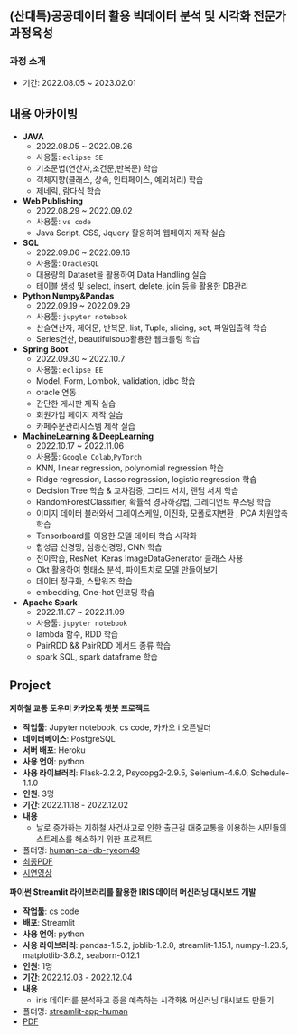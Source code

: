 ## (산대특)공공데이터 활용 빅데이터 분석 및 시각화 전문가 과정육성

### 과정 소개
  - 기간: 2022.08.05 ~ 2023.02.01


## 내용 아카이빙

  - __JAVA__
    - 2022.08.05 ~ 2022.08.26
    - 사용툴: `eclipse SE`
    - 기초문법(연산자,조건문,반복문) 학습
    - 객체지향(클래스, 상속, 인터페이스, 예외처리) 학습
    - 제네릭, 람다식 학습
  - __Web Publishing__
    - 2022.08.29 ~ 2022.09.02
    - 사용툴: `vs code`
    - Java Script, CSS, Jquery 활용하여 웹페이지 제작 실습
  - __SQL__
    - 2022.09.06 ~ 2022.09.16
    - 사용툴: `OracleSQL`
    - 대용량의 Dataset을 활용하여 Data Handling 실습
    - 테이블 생성 및 select, insert, delete, join 등을 활용한 DB관리
  - __Python Numpy&Pandas__
    - 2022.09.19 ~ 2022.09.29
    - 사용툴: `jupyter notebook`
    - 산술연산자, 제어문, 반복문, list, Tuple, slicing, set, 파일입출력 학습
    - Series연산, beautifulsoup활용한 웹크롤링 학습
  - __Spring Boot__
    - 2022.09.30 ~ 2022.10.7
    - 사용툴: `eclipse EE`
    - Model, Form, Lombok, validation, jdbc 학습
    - oracle 연동
    - 간단한 게시판 제작 실습
    - 회원가입 페이지 제작 실습
    - 카페주문관리시스템 제작 실습
  - __MachineLearning & DeepLearning__
    - 2022.10.17 ~ 2022.11.06
    - 사용툴: `Google Colab`,`PyTorch`
    - KNN, linear regression, polynomial regression 학습
    - Ridge regression, Lasso regression, logistic regression 학습
    - Decision Tree 학습 & 교차검증, 그리드 서치, 랜덤 서치 학습
    - RandomForestClassifier, 확률적 경사하강법, 그레디언트 부스팅 학습
    - 이미지 데이터 불러와서 그레이스케일, 이진화, 모폴로지변환 , PCA 차원압축 학습
    - Tensorboard를 이용한 모델 데이터 학습 시각화
    - 합성곱 신경망, 심층신경망, CNN 학습
    - 전이학습, ResNet, Keras ImageDataGenerator 클래스 사용
    - Okt 활용하여 형태소 분석, 파이토치로 모델 만들어보기 
    - 데이터 정규화, 스탑워즈 학습
    - embedding, One-hot 인코딩 학습
  - __Apache Spark__
    - 2022.11.07 ~ 2022.11.09
    - 사용툴: `jupyter notebook`
    - lambda 함수, RDD 학습
    - PairRDD && PairRDD 메서드 종류 학습
    - spark SQL, spark dataframe 학습

## Project

 **지하철 교통 도우미 카카오톡 챗봇 프로젝트**  
- **작업툴**: Jupyter notebook, cs code, 카카오 i 오픈빌더
- **데이터베이스**: PostgreSQL
- **서버 배포**: Heroku
- **사용 언어**: python
- **사용 라이브러리**: Flask-2.2.2, Psycopg2-2.9.5, Selenium-4.6.0, Schedule-1.1.0
- **인원**: 3명  
- **기간**: 2022.11.18 - 2022.12.02  
- **내용**
  - 날로 증가하는 지하철 사건사고로 인한 출근길 대중교통을 이용하는 시민들의 스트레스를 해소하기 위한 프로젝트
- 폴더명: [human-cal-db-ryeom49](https://github.com/ryeomyoung2/human-cal-db-ryeom49)
- [최종PDF](https://github.com/ryeomyoung2/human-cal-db-ryeom49/blob/main/%EC%A7%80%ED%95%98%EC%B2%A0%20%EA%B5%90%ED%86%B5%20%EB%8F%84%EC%9A%B0%EB%AF%B8%20%EC%B1%97%EB%B4%87%20%ED%94%84%EB%A1%9C%EC%A0%9D%ED%8A%B8.pdf)
- [시연영상](https://www.youtube.com/watch?v=TVT5QuFyewY&t=4s)

 **파이썬 Streamlit 라이브러리를 활용한 IRIS 데이터 머신러닝 대시보드 개발**  
- **작업툴**: cs code
- **배포**: Streamlit
- **사용 언어**: python
- **사용 라이브러리**: pandas-1.5.2, joblib-1.2.0, streamlit-1.15.1, numpy-1.23.5, matplotlib-3.6.2, seaborn-0.12.1
- **인원**: 1명  
- **기간**: 2022.12.03 - 2022.12.04 
- **내용**
  - iris 데이터를 분석하고 종을 예측하는 시각화& 머신러닝 대시보드 만들기
- 폴더명: [streamlit-app-human](https://github.com/ryeomyoung2/streamlit-app-human)
- [PDF](https://github.com/ryeomyoung2/streamlit-app-human/blob/main/Streamlit_%EB%8C%80%EC%8B%9C%EB%B3%B4%EB%93%9C_221208_%EC%9E%84%EC%97%AC%EB%AA%85.pdf) 